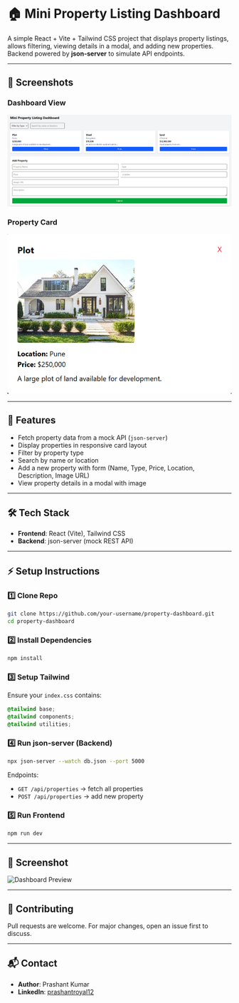 # 🏠 Mini Property Listing Dashboard

A simple React + Vite + Tailwind CSS project that displays property listings, allows filtering, viewing details in a modal, and adding new properties.  
Backend powered by **json-server** to simulate API endpoints.

---

## 📸 Screenshots

### Dashboard View
![Dashboard](https://github.com/royalprashant12/Property-Listing-Dashboard/blob/main/screenshots/dashboard.png)

### Property Card
![Property Card](https://github.com/royalprashant12/Property-Listing-Dashboard/blob/main/screenshots/card.png)

---

## 🚀 Features

- Fetch property data from a mock API (`json-server`)
- Display properties in responsive card layout
- Filter by property type
- Search by name or location
- Add a new property with form (Name, Type, Price, Location, Description, Image URL)
- View property details in a modal with image

---

## 🛠️ Tech Stack

- **Frontend**: React (Vite), Tailwind CSS
- **Backend**: json-server (mock REST API)

---

## ⚡ Setup Instructions

### 1️⃣ Clone Repo

```bash
git clone https://github.com/your-username/property-dashboard.git
cd property-dashboard
```

### 2️⃣ Install Dependencies

```bash
npm install
```

### 3️⃣ Setup Tailwind

Ensure your `index.css` contains:

```css
@tailwind base;
@tailwind components;
@tailwind utilities;
```

### 4️⃣ Run json-server (Backend)

```bash
npx json-server --watch db.json --port 5000
```

Endpoints:

- `GET /api/properties` → fetch all properties
- `POST /api/properties` → add new property

### 5️⃣ Run Frontend

```bash
npm run dev
```

---

## 📸 Screenshot

![Dashboard Preview](screenshot.png)

---

## 🙌 Contributing

Pull requests are welcome. For major changes, open an issue first to discuss.

---

## 📬 Contact

- **Author**: Prashant Kumar
- **LinkedIn**: [prashantroyal12](https://www.linkedin.com/in/prashantroyal12/)
